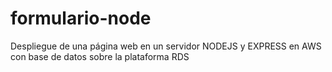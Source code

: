 # formulario-node
Despliegue de una página web en un servidor NODEJS y EXPRESS en AWS con base de datos sobre la plataforma RDS
